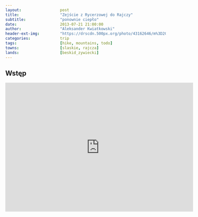 ```yaml
---
layout:                 post
title:                  "Zejście z Rycerzowej do Rajczy"
subtitle:               "ponownie ciepło"
date:                   2013-07-21 21:00:00
author:                 "Aleksander Kwiatkowski"
header-ext-img:         "https://drscdn.500px.org/photo/43162646/m%3D2048/9be5d19077b62d49d9eea687a18d1f43"
categories:             trip
tags:                   [hike, mountains, todo]
towns:                  [slaskie, rajcza]
lands:                  [beskid_zywiecki]
---
```


Wstęp
-----

<iframe height='405' width='590' frameborder='0' allowtransparency='true' scrolling='no' src='https://www.strava.com/activities/334997630/embed/316183325b5100bc0d61915b9a91de6de3e0cef6'></iframe>
